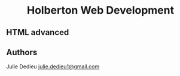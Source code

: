 # <p align="center">Holberton Web Development</p>

## HTML advanced

## Authors

Julie Dedieu <julie.dedieu1@gmail.com>